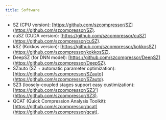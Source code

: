 ```yaml
---
title: Software
---
```


- SZ (CPU version): [https://github.com/szcompressor/SZ](https://github.com/szcompressor/SZ).
- cuSZ (CUDA version): [https://github.com/szcompressor/cuSZ](https://github.com/szcompressor/cuSZ). 
- kSZ (Kokkos version): [https://github.com/szcompressor/kokkosSZ](https://github.com/szcompressor/kokkosSZ).
- DeepSZ (for DNN model): [https://github.com/szcompressor/DeepSZ](https://github.com/szcompressor/DeepSZ).
- SZauto (SZ + automatic parameter optimization): [https://github.com/szcompressor/SZauto](https://github.com/szcompressor/SZauto).
- SZ3 (loosely-coupled stages support easy custimization): [https://github.com/szcompressor/SZ3'](https://github.com/szcompressor/SZ3).
- QCAT (Quick Compression Analysis Toolkit): [https://github.com/szcompressor/qcat](https://github.com/szcompressor/qcat).
